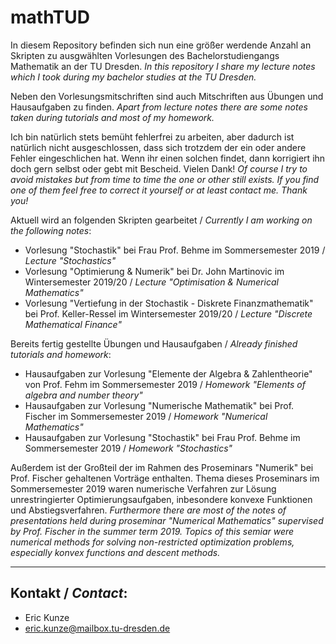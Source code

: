 # mathTUD

In diesem Repository befinden sich nun eine größer werdende Anzahl an Skripten zu ausgwählten Vorlesungen des Bachelorstudiengangs Mathematik an der TU Dresden.
*In this repository I share my lecture notes which I took during my bachelor studies at the TU Dresden.*

Neben den Vorlesungsmitschriften sind auch Mitschriften aus Übungen und Hausaufgaben zu finden.
*Apart from lecture notes there are some notes taken during tutorials and most of my homework.*

Ich bin natürlich stets bemüht fehlerfrei zu arbeiten, aber dadurch ist natürlich nicht ausgeschlossen, dass sich trotzdem der ein oder andere Fehler eingeschlichen hat. Wenn ihr einen solchen findet, dann korrigiert ihn doch gern selbst oder gebt mit Bescheid. Vielen Dank!
*Of course I try to avoid mistakes but from time to time the one or other still exists. If you find one of them feel free to correct it yourself or at least contact me. Thank you!*

Aktuell wird an folgenden Skripten gearbeitet / *Currently I am working on the following notes*:
- Vorlesung "Stochastik" bei Frau Prof. Behme im Sommersemester 2019 / *Lecture "Stochastics"*
- Vorlesung "Optimierung & Numerik" bei Dr. John Martinovic im Wintersemester 2019/20 / *Lecture "Optimisation & Numerical Mathematics"*
- Vorlesung "Vertiefung in der Stochastik - Diskrete Finanzmathematik" bei Prof. Keller-Ressel im Wintersemester 2019/20 / *Lecture "Discrete Mathematical Finance"*

Bereits fertig gestellte Übungen und Hausaufgaben / *Already finished tutorials and homework*:
- Hausaufgaben zur Vorlesung "Elemente der Algebra & Zahlentheorie" von Prof. Fehm im Sommersemester 2019 / *Homework "Elements of algebra and number theory"*
- Hausaufgaben zur Vorlesung "Numerische Mathematik" bei Prof. Fischer im Sommersemester 2019 / *Homework "Numerical Mathematics"*
- Hausaufgaben zur Vorlesung "Stochastik" bei Frau Prof. Behme im Sommersemester 2019 / *Homework "Stochastics"*

Außerdem ist der Großteil der im Rahmen des Proseminars "Numerik" bei Prof. Fischer gehaltenen Vorträge enthalten. Thema dieses Proseminars im Sommersemester 2019 waren numerische Verfahren zur Lösung unrestringierter Optimierungsaufgaben, inbesondere konvexe Funktionen und Abstiegsverfahren.
*Furthermore there are most of the notes of presentations held during proseminar "Numerical Mathematics" supervised by Prof. Fischer in the summer term 2019. Topics of this semiar were numerical methods for solving non-restricted optimization problems, especially konvex functions and descent methods.*

--------

## Kontakt / *Contact*:

- Eric Kunze
- eric.kunze@mailbox.tu-dresden.de
